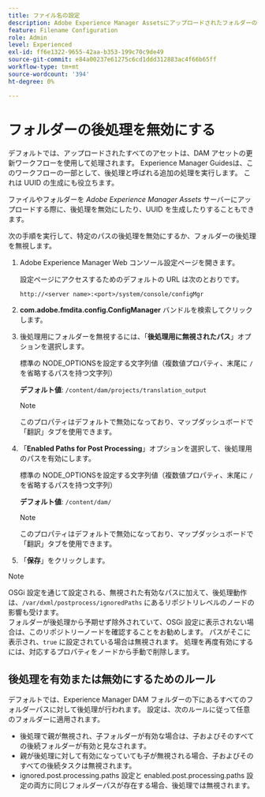 ```yaml
---
title: ファイル名の設定
description: Adobe Experience Manager Assetsにアップロードされたフォルダーの後処理を無効にする方法を説明します
feature: Filename Configuration
role: Admin
level: Experienced
exl-id: ff6e1322-9655-42aa-b353-199c70c9de49
source-git-commit: e84a00237e61275c6cd1ddd312883ac4f66b65ff
workflow-type: tm+mt
source-wordcount: '394'
ht-degree: 0%

---
```


# フォルダーの後処理を無効にする

デフォルトでは、アップロードされたすべてのアセットは、DAM アセットの更新ワークフローを使用して処理されます。 Experience Manager Guidesは、このワークフローの一部として、後処理と呼ばれる追加の処理を実行します。 これは UUID の生成にも役立ちます。

ファイルやフォルダーを *Adobe Experience Manager Assets* サーバーにアップロードする際に、後処理を無効にしたり、UUID を生成したりすることもできます。


次の手順を実行して、特定のパスの後処理を無効にするか、フォルダーの後処理を無視します。


1. Adobe Experience Manager Web コンソール設定ページを開きます。

   設定ページにアクセスするためのデフォルトの URL は次のとおりです。

   ```http
   http://<server name>:<port>/system/console/configMgr
   ```

1. **com.adobe.fmdita.config.ConfigManager** バンドルを検索してクリックします。

1. 後処理用にフォルダーを無視するには、「**後処理用に無視されたパス**」オプションを選択します。

   標準の NODE_OPTIONSを設定する文字列値（複数値プロパティ、末尾に `/` を省略するパスを持つ文字列）

   **デフォルト値**: `/content/dam/projects/translation_output`

   >[!NOTE]
   >
   > このプロパティはデフォルトで無効になっており、マップダッシュボードで「翻訳」タブを使用できます。

1. 「**Enabled Paths for Post Processing**」オプションを選択して、後処理用のパスを有効にします。

   標準の NODE_OPTIONSを設定する文字列値（複数値プロパティ、末尾に `/` を省略するパスを持つ文字列）

   **デフォルト値**: `/content/dam/`

   >[!NOTE]
   >
   > このプロパティはデフォルトで無効になっており、マップダッシュボードで「翻訳」タブを使用できます。


1. 「**保存**」をクリックします。

>[!NOTE]
>
> OSGi 設定を通じて設定される、無視された有効なパスに加えて、後処理動作は、`/var/dxml/postprocess/ignoredPaths` にあるリポジトリレベルのノードの影響も受けます。 <br> フォルダーが後処理から予期せず除外されていて、OSGi 設定に表示されない場合は、このリポジトリーノードを確認することをお勧めします。 パスがそこに表示され、`true` に設定されている場合は無視されます。 処理を再度有効にするには、対応するプロパティをノードから手動で削除します。

## 後処理を有効または無効にするためのルール

デフォルトでは、Experience Manager DAM フォルダーの下にあるすべてのフォルダーパスに対して後処理が行われます。 設定は、次のルールに従って任意のフォルダーに適用されます。

* 後処理で親が無視され、子フォルダーが有効な場合は、子およびそのすべての後続フォルダーが有効と見なされます。
* 親が後処理に対して有効になっていても子が無視される場合、子およびそのすべての後続タスクは無視されます。
* ignored.post.processing.paths 設定と enabled.post.processing.paths 設定の両方に同じフォルダーパスが存在する場合、後処理では無視されます。

